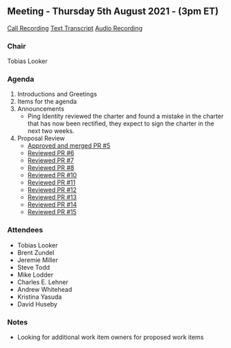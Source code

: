 ## Meeting - Thursday 5th August 2021 - (3pm ET)

[Call Recording](https://us02web.zoom.us/rec/share/JlkZCMI3x1kjqjf6RlWZbVIOq-3ry3GFn4ocvaBfsRQZL5ay8zjSMIu3Wkk2F_2f.4THFLdKhXJ9lWcKT)
[Text Transcript](./transcript.txt)
[Audio Recording](./transcript.mp3)

### Chair

Tobias Looker

### Agenda

1. Introductions and Greetings
2. Items for the agenda
3. Announcements
    - Ping Identity reviewed the charter and found a mistake in the charter that has now been rectified, they expect to sign the charter in the next two weeks.
4. Proposal Review
    - [Approved and merged PR #5](https://github.com/decentralized-identity/crypto-wg/pull/5)
    - [Reviewed PR #6](https://github.com/decentralized-identity/crypto-wg/pull/6)
    - [Reviewed PR #7](https://github.com/decentralized-identity/crypto-wg/pull/7)
    - [Reviewed PR #8](https://github.com/decentralized-identity/crypto-wg/pull/8)
    - [Reviewed PR #10](https://github.com/decentralized-identity/crypto-wg/pull/10)
    - [Reviewed PR #11](https://github.com/decentralized-identity/crypto-wg/pull/11)
    - [Reviewed PR #12](https://github.com/decentralized-identity/crypto-wg/pull/12)
    - [Reviewed PR #13](https://github.com/decentralized-identity/crypto-wg/pull/13)
    - [Reviewed PR #14](https://github.com/decentralized-identity/crypto-wg/pull/14)
    - [Reviewed PR #15](https://github.com/decentralized-identity/crypto-wg/pull/15)

### Attendees

- Tobias Looker
- Brent Zundel
- Jeremie Miller
- Steve Todd
- Mike Lodder
- Charles E. Lehner
- Andrew Whitehead
- Kristina Yasuda
- David Huseby

### Notes

- Looking for additional work item owners for proposed work items